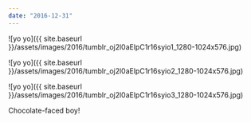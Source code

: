 ```yaml
---
date: "2016-12-31"
---
```


![yo yo]({{ site.baseurl }}/assets/images/2016/tumblr_oj2l0aElpC1r16syio1_1280-1024x576.jpg)

![yo yo]({{ site.baseurl }}/assets/images/2016/tumblr_oj2l0aElpC1r16syio2_1280-1024x576.jpg)

![yo yo]({{ site.baseurl }}/assets/images/2016/tumblr_oj2l0aElpC1r16syio3_1280-1024x576.jpg)

Chocolate-faced boy!
